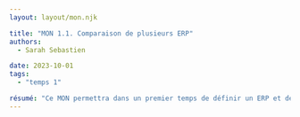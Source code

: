 ```yaml
---
layout: layout/mon.njk

title: "MON 1.1. Comparaison de plusieurs ERP"
authors:
  - Sarah Sebastien

date: 2023-10-01
tags: 
  - "temps 1"

résumé: "Ce MON permettra dans un premier temps de définir un ERP et de retracer son histoire. Puis dans un second temps, il offrira une comparaison de 3 ERP : SAP, Sage 300 et Oracle NetSuite."
---
```


